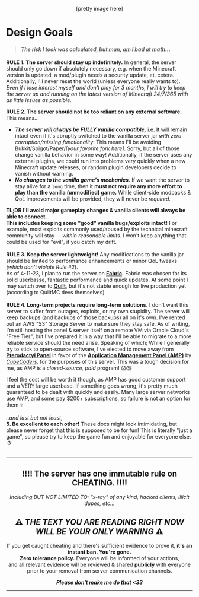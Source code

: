 <p align=center>[pretty image here]</p>

# **Design Goals**
>   #### *The risk I took was calculated, but man, am I bad at math...*
>   

**RULE 1. The server should stay up indefinitely.** In general, the server should only go down if absolutely necessary, e.g. when the Minecraft version is updated, a mod/plugin needs a security update, et. cetera. Additionally, I'll never reset the world (unless everyone really wants to). *Even if I lose interest myself and don't play for 3 months, I will try to keep the server up and running on the latest version of Minecraft 24/7/365 with as little issues as possible.*



**RULE 2. The server should not be too reliant on any external software.** This means...

 - ***The server will always be FULLY vanilla compatible,*** i.e. It will remain intact even if it's abruptly switched to the vanilla server jar *with zero corruption/missing functionality*. This means I'll be avoiding Bukkit/Spigot/Paper/*[your favorite fork here]*. Sorry, but all of those change vanilla behavior in some way! Additionally, if the server uses any external plugins, we could run into problems very quickly when a new Minecraft update releases, or random plugin developers decide to vanish without warning.
 - ***No changes to the vanilla game's mechanics.*** If we want the server to stay alive for a `long` time, then it **must not require any more effort to play than the vanilla (unmodified) game.** While client-side modpacks & QoL improvements will be provided, they will never be *required.*

 **TL;DR I'll avoid major gameplay changes & vanilla clients will always be able to connect.**<br>
**This includes keeping some "good" vanilla bugs/exploits intact!** For example, most exploits commonly used/abused by the technical minecraft community will stay -- *within reasonable limits.* I won't keep anything that could be used for "evil", if you catch my drift.
<br>
<br>
**RULE 3. Keep the server lightweight!** Any modifications to the vanilla jar should be limited to performance enhancements or minor QoL tweaks *(which don't violate Rule #2*).  <br>As of 4-11-23, I plan to run the server on **[Fabric](https://fabricmc.net/).** Fabric was chosen for its solid userbasse, fantastic performance and quick updates. At some point I may switch over to **[Quilt](https://quiltmc.org)**, but it's not stable enough for live production yet (according to QuiltMC devs themselves).
<br>
<br>
**RULE 4. Long-term projects require long-term solutions.** I don't want this server to suffer from outages, exploits, or my own stupidity. The server will keep backups (and backups of those backups) all on it's own. I've rented out an AWS "S3" Storage Server to make sure they stay safe. As of writing, I'm still hosting the panel & server itself on a remote VM via Oracle Cloud's "Free Tier", but I've prepared it in a way that I'll be able to migrate to a more reliable service should the need arise. Speaking of which; While I generally try to stick to open-source software, I've elected to move away from **[Pterodactyl Panel](https://pterodactyl.io/)** in favor of the **[Application Management Panel (AMP)](https://cubecoders.com/AMP)** by *[CubeCoders](https://cubecoders.com/).* for the purposes of this server. This was a tough decision for me, as AMP is a *closed-source, paid* program! 😱😱

I feel the cost will be worth it though, as AMP has good customer support and a VERY large userbase. If something goes wrong, it's pretty much guaranteed to be dealt with quickly and easily. Many large server networks use AMP, and some pay $200+ subscriptions, so failure is not an option for them 💀
<br>
<br>
*..and last but not least,* <br>
**5. Be excellent to each other!** These docs might look intimidating, but please never forget that this is supposed to be for fun! This is literally "just a game", so please try to keep the game fun and enjoyable for everyone else. :3
<br>
<br>

---
<h2 align=center>‼️‼️ The server has one immutable rule on CHEATING. ‼️‼️<br></h2>
<em><p align=center>Including BUT NOT LIMITED TO: "x-ray" of any kind, hacked clients, illicit dupes, etc...</p></em>
<h2 align=center>⚠️ <em>THE TEXT YOU ARE READING RIGHT NOW WILL BE YOUR ONLY WARNING</em> ⚠️</h2>
<p align=center>If you get caught cheating and there's sufficient evidence to prove it, <b>it's an instant ban. You're gone.<br>Zero tolerance policy.</b> Everyone will be informed of your actions, <br>and all relevant evidence will be reviewed & shared <b>publicly</b> with everyone <br>prior to your removal from server communication channels.</p>

<p align=center><em><b>Please don't make me do that <33</b></em></p>

 ---
